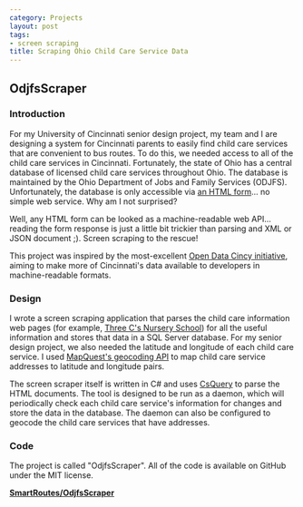 ```yaml
---
category: Projects
layout: post
tags:
- screen scraping
title: Scraping Ohio Child Care Service Data
---
```


## OdjfsScraper

### Introduction

For my University of Cincinnati senior design project, my team and I are designing a system for Cincinnati parents to easily find child care services that are convenient to bus routes. To do this, we needed access to all of the child care services in Cincinnati. Fortunately, the state of Ohio has a central database of licensed child care services throughout Ohio. The database is maintained by the Ohio Department of Jobs and Family Services (ODJFS). Unfortunately, the database is only accessible via [an HTML form](http://www.odjfs.state.oh.us/cdc/query.asp)... no simple web service. Why am I not surprised?

Well, any HTML form can be looked as a machine-readable web API... reading the form response is just a little bit trickier than parsing and XML or JSON document ;). Screen scraping to the rescue!

This project was inspired by the most-excellent [Open Data Cincy initiative](http://www.opendatacincy.org/), aiming to make more of Cincinnati's data available to developers in machine-readable formats.

### Design

I wrote a screen scraping application that parses the child care information web pages (for example, [Three C's Nursery School](http://www.odjfs.state.oh.us/cdc/results2.asp?provider_number=CDCSFJNMPINKNININI)) for all the useful information and stores that data in a SQL Server database. For my senior design project, we also needed the latitude and longitude of each child care service. I used [MapQuest's geocoding API](http://developer.mapquest.com/web/products/dev-services/geocoding-ws) to map child care service addresses to latitude and longitude pairs.

The screen scraper itself is written in C# and uses [CsQuery](https://github.com/jamietre/CsQuery) to parse the HTML documents. The tool is designed to be run as a daemon, which will periodically check each child care service's information for changes and store the data in the database. The daemon can also be configured to geocode the child care services that have addresses.

### Code

The project is called "OdjfsScraper". All of the code is available on GitHub under the MIT license.

**[SmartRoutes/OdjfsScraper](https://github.com/SmartRoutes/OdjfsScraper)**
